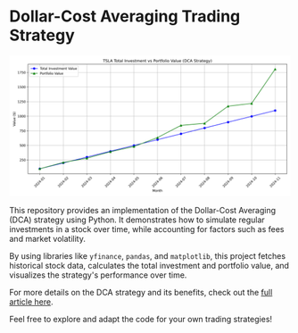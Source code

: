 # Dollar-Cost Averaging Trading Strategy


![Cover Image](https://github.com/Brianhulela/dollar_cost_averaging/blob/master/TSLA_growth_plot.png)

This repository provides an implementation of the Dollar-Cost Averaging (DCA) strategy using Python. It demonstrates how to simulate regular investments in a stock over time, while accounting for factors such as fees and market volatility.

By using libraries like `yfinance`, `pandas`, and `matplotlib`, this project fetches historical stock data, calculates the total investment and portfolio value, and visualizes the strategy's performance over time.

For more details on the DCA strategy and its benefits, check out the [full article here](https://hulela.co.za/trading-strategies-dollar-cost-averaging-dca-e54f5b42814f).

Feel free to explore and adapt the code for your own trading strategies!
